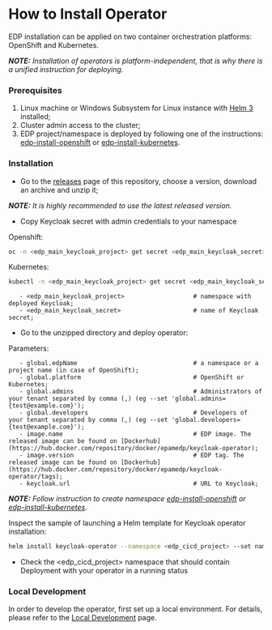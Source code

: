 # How to Install Operator

EDP installation can be applied on two container orchestration platforms: OpenShift and Kubernetes.

_**NOTE:** Installation of operators is platform-independent, that is why there is a unified instruction for deploying._


### Prerequisites
1. Linux machine or Windows Subsystem for Linux instance with [Helm 3](https://helm.sh/docs/intro/install/) installed;
2. Cluster admin access to the cluster;
3. EDP project/namespace is deployed by following one of the instructions: [edp-install-openshift](https://github.com/epmd-edp/edp-install/blob/master/documentation/openshift_install_edp.md#edp-project) or [edp-install-kubernetes](https://github.com/epmd-edp/edp-install/blob/master/documentation/kubernetes_install_edp.md#edp-namespace).

### Installation
* Go to the [releases](https://github.com/epmd-edp/keycloak-operator/releases) page of this repository, choose a version, download an archive and unzip it;

_**NOTE:** It is highly recommended to use the latest released version._

* Copy Keycloak secret with admin credentials to your namespace

Openshift:
```bash
oc -n <edp_main_keycloak_project> get secret <edp_main_keycloak_secret> --export -o yaml | oc -n <edp_cicd_project> apply -f -
```

Kubernetes: 
```bash
kubectl -n <edp_main_keycloak_project> get secret <edp_main_keycloak_secret> --export -o yaml | kubectl -n <edp_cicd_project> apply -f -
```

 ```
    - <edp_main_keycloak_project>                   # namespace with deployed Keycloak;
    - <edp_main_keycloak_secret>                    # name of Keycloak secret;
 ```

* Go to the unzipped directory and deploy operator:

Parameters:
 ```
    - global.edpName                                # a namespace or a project name (in case of OpenShift);
    - global.platform                               # OpenShift or Kubernetes;
    - global.admins                                 # Administrators of your tenant separated by comma (,) (eg --set 'global.admins={test@example.com}');
    - global.developers                             # Developers of your tenant separated by comma (,) (eg --set 'global.developers={test@example.com}');
    - image.name                                    # EDP image. The released image can be found on [Dockerhub](https://hub.docker.com/repository/docker/epamedp/keycloak-operator);
    - image.version                                 # EDP tag. The released image can be found on [Dockerhub](https://hub.docker.com/repository/docker/epamedp/keycloak-operator/tags);
    - keycloak.url                                  # URL to Keycloak;
 ```

_**NOTE:** Follow instruction to create namespace [edp-install-openshift](https://github.com/epmd-edp/edp-install/blob/master/documentation/openshift_install_edp.md#install-edp) or [edp-install-kubernetes](https://github.com/epmd-edp/edp-install/blob/master/documentation/kubernetes_install_edp.md#install-edp)._

Inspect the sample of launching a Helm template for Keycloak operator installation:
```bash
helm install keycloak-operator --namespace <edp_cicd_project> --set name=keycloak-operator --set global.edpName=<edp_cicd_project> --set global.platform=<platform_type> deploy-templates
```

* Check the <edp_cicd_project> namespace that should contain Deployment with your operator in a running status

### Local Development
In order to develop the operator, first set up a local environment. For details, please refer to the [Local Development](documentation/local-development.md) page.
